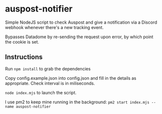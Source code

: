 # auspost-notifier
 
Simple NodeJS script to check Auspost and give a notification via a Discord webhook whenever there's a new tracking event.

Bypasses Datadome by re-sending the request upon error, by which point the cookie is set.

## Instructions
Run `npm install` to grab the dependencies

Copy config.example.json into config.json and fill in the details as appropriate. Check interval is in miliseconds.

`node index.mjs` to launch the script.

I use pm2 to keep mine running in the background: `pm2 start index.mjs --name auspost-notifier`
